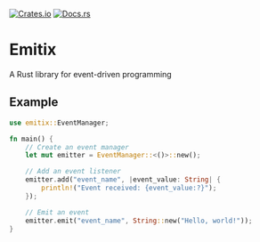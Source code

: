 [![Crates.io]](https://crates.io/crates/emitix)
[![Docs.rs]](https://docs.rs/emitix/)
# Emitix
A Rust library for event-driven programming

## Example
```rust
use emitix::EventManager;

fn main() {
    // Create an event manager
    let mut emitter = EventManager::<()>::new();

    // Add an event listener
    emitter.add("event_name", |event_value: String| {
        println!("Event received: {event_value:?}");
    });

    // Emit an event
    emitter.emit("event_name", String::new("Hello, world!"));
}
```

[Crates.io]: https://img.shields.io/crates/v/emitix?style=for-the-badge
[Docs.rs]: https://img.shields.io/docsrs/emitix?style=for-the-badge

